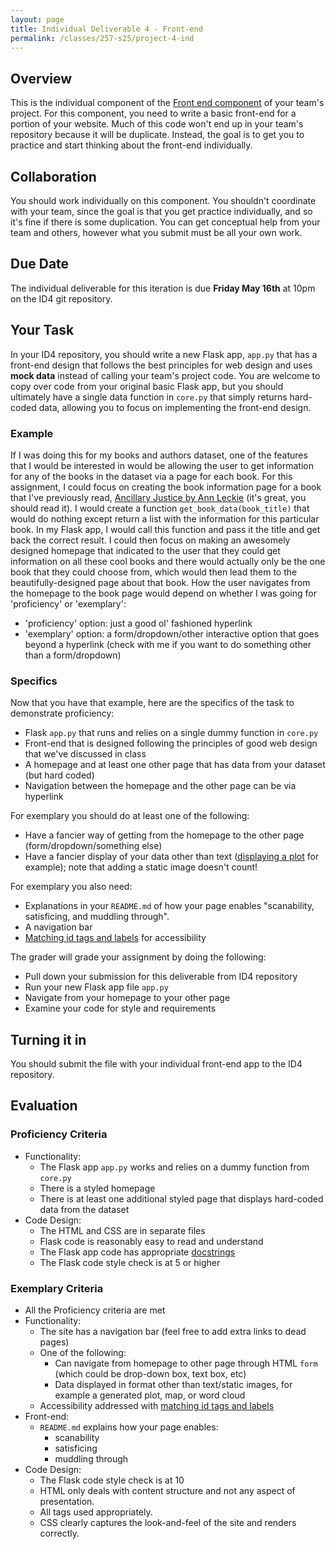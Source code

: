 ```yaml
---
layout: page
title: Individual Deliverable 4 - Front-end
permalink: /classes/257-s25/project-4-ind
---
```


## Overview

This is the individual component of the [Front end component](project-4-front-end) of your team's project.
For this component, you need to write a basic front-end for a portion of your website.
Much of this code won't end up in your team's repository because it will be duplicate. 
Instead, the goal is to get you to practice and start thinking about the front-end individually.

## Collaboration

You should work individually on this component.
You shouldn't coordinate with your team, since the goal is that you get practice individually, and so it's fine if there is some duplication.
You can get conceptual help from your team and others, however what you submit must be all your own work.

## Due Date

The individual deliverable for this iteration is due **Friday May 16th** at 10pm on the ID4 git repository.

## Your Task

In your ID4 repository, you should write a new Flask app, `app.py` that has a front-end design that follows the best principles for web design and uses **mock data** instead of calling your team's project code. You are welcome to copy over code from your original basic Flask app, but you should ultimately have a single data function in `core.py` that simply returns hard-coded data, allowing you to focus on implementing the front-end design.

### Example
If I was doing this for my books and authors dataset, one of the features that I would be interested in would be allowing the user to get information for any of the books in the dataset via a page for each book. For this assignment, I could focus on creating the book information page for a book that I've previously read, [Ancillary Justice by Ann Leckie](https://en.wikipedia.org/wiki/Ancillary_Justice) (it's great, you should read it).
I would create a function `get_book_data(book_title)` that would do nothing except return a list with the information for this particular book.
In my Flask app, I would call this function and pass it the title and get back the correct result.
I could then focus on making an awesomely designed homepage that indicated to the user that they could get information on all these cool books and there would actually only be the one book that they could choose from, which would then lead them to the beautifully-designed page about that book.
How the user navigates from the homepage to the book page would depend on whether I was going for 'proficiency' or 'exemplary':
* 'proficiency' option: just a good ol' fashioned hyperlink
* 'exemplary' option: a form/dropdown/other interactive option that goes beyond a hyperlink (check with me if you want to do something other than a form/dropdown)

### Specifics
Now that you have that example, here are the specifics of the task to demonstrate proficiency:
* Flask `app.py` that runs and relies on a single dummy function in `core.py`
* Front-end that is designed following the principles of good web design that we've discussed in class
* A homepage and at least one other page that has data from your dataset (but hard coded)
* Navigation between the homepage and the other page can be via hyperlink 

For exemplary you should do at least one of the following:
* Have a fancier way of getting from the homepage to the other page (form/dropdown/something else)
* Have a fancier display of your data other than text ([displaying a plot](https://towardsdatascience.com/how-to-easily-show-your-matplotlib-plots-and-pandas-dataframes-dynamically-on-your-website-a9613eff7ae3) for example); note that adding a static image doesn't count!

For exemplary you also need:
* Explanations in your `README.md` of how your page enables "scanability, satisficing, and muddling through".
* A navigation bar 
* [Matching id tags and labels](https://webaim.org/techniques/forms/controls#input) for accessibility

The grader will grade your assignment by doing the following:
* Pull down your submission for this deliverable from ID4 repository
* Run your new Flask app file `app.py`
* Navigate from your homepage to your other page
* Examine your code for style and requirements

## Turning it in

You should submit the file with your individual front-end app to the ID4 repository.

## Evaluation

### Proficiency Criteria
* Functionality:
  * The Flask app `app.py` works and relies on a dummy function from `core.py`
  * There is a styled homepage
  * There is at least one additional styled page that displays hard-coded data from the dataset
* Code Design:
  * The HTML and CSS are in separate files
  * Flask code is reasonably easy to read and understand
  * The Flask app code has appropriate [docstrings](https://peps.python.org/pep-0257/) 
  * The Flask code style check is at 5 or higher

### Exemplary Criteria
* All the Proficiency criteria are met
* Functionality:
  * The site has a navigation bar (feel free to add extra links to dead pages)
  * One of the following:
    * Can navigate from homepage to other page through HTML `form` (which could be drop-down box, text box, etc)
    * Data displayed in format other than text/static images, for example a generated plot, map, or word cloud
  * Accessibility addressed with [matching id tags and labels](https://webaim.org/techniques/forms/controls#input)
* Front-end:
  * `README.md` explains how your page enables:
    * scanability
    * satisficing
    * muddling through
* Code Design:
  * The Flask code style check is at 10
  * HTML only deals with content structure and not any aspect of presentation.
  * All tags used appropriately.
  * CSS clearly captures the look-and-feel of the site and renders correctly.